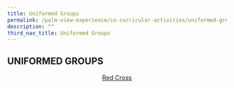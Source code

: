 ```yaml
---
title: Uniformed Groups
permalink: /palm-view-experience/co-curricular-activities/uniformed-groups/
description: ""
third_nav_title: Uniformed Groups
---
```

## UNIFORMED GROUPS

<p align="center"><a href="/palm-view-experience/co-curricular-activities/uniformed-groups/red-cross">Red Cross</a></p>